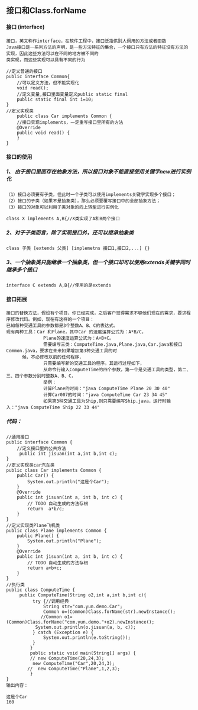 ##  接口和Class.forName

#### 接口 (interface)
    接口，英文称作interface，在软件工程中，接口泛指供别人调用的方法或者函数
    Java接口是一系列方法的声明，是一些方法特征的集合，一个接口只有方法的特征没有方法的实现，因此这些方法可以在不同的地方被不同的
    类实现，而这些实现可以具有不同的行为
```
//定义普通的接口
public interface Common{
    //可以定义方法，但不能实现化
    void read();
    //定义变量,接口里面变量定义public static final
    public static final int i=10;
}
//定义实现类
    public class Car implements Common {
    //接口实现implements，一定重写接口里所有的方法
    @Override
	public void read() {
	}
}
```
#### 接口的使用
#####   1、 由于接口里面存在抽象方法，所以接口对象不能直接使用关键字new进行实例化
    （1）接口必须要有子类，但此时一个子类可以使用implements关键字实现多个接口；
    （2）接口的子类（如果不是抽象类），那么必须要覆写接口中的全部抽象方法； 
    （3）接口的对象可以利用子类对象的向上转型进行实例化
    
    
```
class X implements A,B{//X类实现了A和B两个接口
```

#####    2、对于子类而言，除了实现接口外，还可以继承抽象类 

```
class 子类 [extends 父类] [implemetns 接口1,接口2,...] {}
```
##### 3、一个抽象类只能继承一个抽象类，但一个接口却可以使用extends关键字同时继承多个接口

```
interface C extends A,B{//使用的是extends
```
#### 接口拓展
    接口的替换方法，假设有个项目，你已经完成，之后客户觉得需求不够他们现在的需求，要求程序修改代码。例如，现在有这样的一个项目：
    已知每种交通工具的参数都是3个整数A、B、C的表达式。
    现有两种工具：Car 和Plane，其中Car 的速度运算公式为：A*B/C，
                  Plane的速度运算公式为：A+B+C。
                  需要编写三类：ComputeTime.java,Plane.java,Car.java和接口Common.java，要求在未来如果增加第3种交通工具的时
		  候，不必修改以前的任何程序，
                  只需要编写新的交通工具的程序。其运行过程如下，
                  从命令行输入ComputeTime的四个参数，第一个是交通工具的类型，第二、三、四个参数分别时整数A、B、C，
                  举例：
                  计算Plane的时间："java ComputeTime Plane 20 30 40" 
                  计算Car007的时间："java ComputeTime Car 23 34 45" 
                  如果第3种交通工具为Ship,则只需要编写Ship.java，运行时输入："java ComputeTime Ship 22 33 44" 
##### 代码：

```
//通用接口
public interface Common {
    //定义接口里的公共方法
	 public int jisuan(int a,int b,int c);
}
//定义实现类car汽车类
public class Car implements Common {
	public Car() {
		System.out.println("这是个Car");
	}
	@Override
	public int jisuan(int a, int b, int c) {
		// TODO 自动生成的方法存根
		return  a*b/c;
	}
}
//定义实现类Plane飞机类
public class Plane implements Common {
	public Plane() {
		System.out.println("Plane");
	}
	@Override
	public int jisuan(int a, int b, int c) {
		// TODO 自动生成的方法存根
		return a+b+c;
	}
}
//执行类
public class ComputeTime {
	 public ComputeTime(String o2,int a,int b,int c){
		  try {//调用经典
			  String str="com.yun.demo.Car";
			  Common o=(Common)Class.forName(str).newInstance();	
			 //Common o1=(Common)Class.forName("com.yun.demo."+o2).newInstance();	   
		   System.out.println(o.jisuan(a, b, c));   
		  } catch (Exception e) {
			  System.out.println(e.toString());
		  } 
		 }
		 public static void main(String[] args) {
		 // new ComputeTime(20,24,3);
		  new ComputeTime("Car",20,24,3);
		//  new ComputeTime("Plane",1,2,3);
		 }
}
输出内容：

这是个Car
160
```
    

    


    

